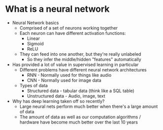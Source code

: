 # What is a neural network

* Neural Network basics
    * Comprised of a set of neurons working together
    * Each neuron can have different activation functions:
        * Linear
        * Sigmoid
        * ReLU
    * They can feed into one another, but they're really unlabeled
        * So they infer the middle/hidden "features" automatically
* Has provided a lot of value in supervised learning in particular
    * Different problems have different neural network architectures
        * RNN - Normally used for things like audio
        * CNN - Normally used for image data
    * Types of data
        * Structured data - tabular data (think like a SQL table)
        * Unstructured data - Audio, image, text
* Why has deep learning taken off so recently?
    * Large neural nets perform much better when there's a large amount of data
    * The amount of data as well as our computation algorithms / hardware have become much better over the last 10 years